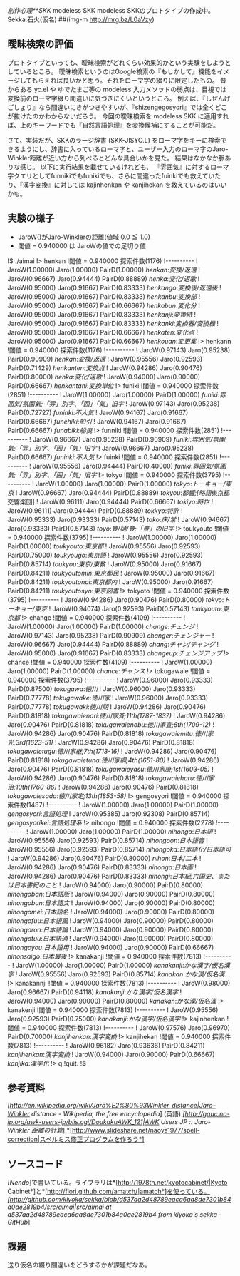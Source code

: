 *創作心理**SKK* modeless SKK
modeless SKKのプロトタイプの作成中。Sekka:石火(仮名)
##(img-m http://mrg.bz/L0aVzy)

## 曖昧検索の評価
プロトタイプといっても、曖昧検索がどれくらい効果的かという実験をしようとしているところ。
曖昧検索というのはGoogle検索の『もしかして』機能をイメージしてもらえれば良いかと思う。それをローマ字の綴りに限定したもの。
昔からある yc.el や ゆでたまご等の modeless 入力メソッドの弱点は、目視では変換前のローマ字綴り間違いに気づきにくいというところ。
例えば、『しぜんげごしょり』なら間違いにきがつきやすいが、『shizengegosyori』では全くどこが抜けたのかわからないだろう。
今回の曖昧検索を modeless SKK に適用すれば、上のキーワードでも『自然言語処理』を変換候補にすることが可能だ。

さて、実装だが、SKKのラージ辞書 (SKK-JISYO.L) をローマ字をキーに検索できるようにし、辞書に入っているローマ字と、ユーザー入力のローマ字のJaro-Winkler距離が近い方から列べるとどんな具合いかを見た。
結果はなかなか脈ありな感じ。
以下に実行結果を載せているけれども、
『雰囲気』に対するローマ字クエリとしてfunnikiでもfunikiでも、さらに間違ったfuinkiでも救えていたり、『漢字変換』に対しては kajinhenkan や kanjihekan を救えているのはいいかも。

## 実験の様子

- JaroW()がJaro-Winklerの距離(値域 0.0 ≦ 1.0)
- 閾値 = 0.940000 は JaroWの値での足切り値

!$ ./aimai
!> henkan
!閾値 = 0.940000  探索件数(1176)
!----------
! JaroW(1.00000) Jaro(1.00000) PairD(1.00000) *henkan*:*変換/返還*
! JaroW(0.96667) Jaro(0.94444) PairD(0.88889) *henka*:*変化/返歌*
! JaroW(0.95000) Jaro(0.91667) PairD(0.83333) *henkango*:*変換後/返還後*
! JaroW(0.95000) Jaro(0.91667) PairD(0.83333) *henkanbu*:*変換部*
! JaroW(0.95000) Jaro(0.91667) PairD(0.66667) *henkabun*:*変化分*
! JaroW(0.95000) Jaro(0.91667) PairD(0.83333) *henkanji*:*変換時*
! JaroW(0.95000) Jaro(0.91667) PairD(0.83333) *henkanki*:*変換器/変換機*
! JaroW(0.95000) Jaro(0.91667) PairD(0.66667) *henkaten*:*変化点*
! JaroW(0.95000) Jaro(0.91667) PairD(0.66667) *henkouan*:*変更案*
!> henkann
!閾値 = 0.940000  探索件数(1176)
!----------
! JaroW(0.97143) Jaro(0.95238) PairD(0.90909) *henkan*:*変換/返還*
! JaroW(0.95556) Jaro(0.92593) PairD(0.71429) *henkanten*:*変換点*
! JaroW(0.94286) Jaro(0.90476) PairD(0.80000) *henka*:*変化/返歌*
! JaroW(0.94000) Jaro(0.90000) PairD(0.66667) *henkantani*:*変換単位*
!> funiki
!閾値 = 0.940000  探索件数(2851)
!----------
! JaroW(1.00000) Jaro(1.00000) PairD(1.00000) *funiki*:*雰囲気/氛圍氣;「雰」別字、「囲」「気」旧字*
! JaroW(0.97143) Jaro(0.95238) PairD(0.72727) *funinki*:*不人気*
! JaroW(0.94167) Jaro(0.91667) PairD(0.66667) *funehiki*:*船引*
! JaroW(0.94167) Jaro(0.91667) PairD(0.66667) *funabiki*:*船曳*
!> funniki
!閾値 = 0.940000  探索件数(2851)
!----------
! JaroW(0.96667) Jaro(0.95238) PairD(0.90909) *funiki*:*雰囲気/氛圍氣;「雰」別字、「囲」「気」旧字*
! JaroW(0.96667) Jaro(0.95238) PairD(0.66667) *funinki*:*不人気*
!> fuinki
!閾値 = 0.940000  探索件数(2851)
!----------
! JaroW(0.95556) Jaro(0.94444) PairD(0.40000) *funiki*:*雰囲気/氛圍氣;「雰」別字、「囲」「気」旧字*
!> tokyo
!閾値 = 0.940000  探索件数(3795)
!----------
! JaroW(1.00000) Jaro(1.00000) PairD(1.00000) *tokyo*:*トーキョー/東京*
! JaroW(0.96667) Jaro(0.94444) PairD(0.88889) *tokyou*:*都響;[略語*東京都交響楽団]
! JaroW(0.96111) Jaro(0.94444) PairD(0.66667) *tokiyo*:*時世*
! JaroW(0.96111) Jaro(0.94444) PairD(0.88889) *tokkyo*:*特許*
! JaroW(0.95333) Jaro(0.93333) PairD(0.57143) *toko*:*床/常*
! JaroW(0.94667) Jaro(0.93333) PairD(0.57143) *toyo*:*豊/樋/豐;「豊」の旧字*
!> toukyouto
!閾値 = 0.940000  探索件数(3795)
!----------
! JaroW(1.00000) Jaro(1.00000) PairD(1.00000) *toukyouto*:*東京都*
! JaroW(0.95556) Jaro(0.92593) PairD(0.75000) *toukyougo*:*東京語*
! JaroW(0.95556) Jaro(0.92593) PairD(0.85714) *toukyou*:*東京/東教*
! JaroW(0.95000) Jaro(0.91667) PairD(0.84211) *toukyoutomin*:*東京都民*
! JaroW(0.95000) Jaro(0.91667) PairD(0.84211) *toukyoutonai*:*東京都内*
! JaroW(0.95000) Jaro(0.91667) PairD(0.84211) *toukyoutosyo*:*東京図書*
!> tokyoto
!閾値 = 0.940000  探索件数(3795)
!----------
! JaroW(0.94286) Jaro(0.90476) PairD(0.80000) *tokyo*:*トーキョー/東京*
! JaroW(0.94074) Jaro(0.92593) PairD(0.57143) *toukyouto*:*東京都*
!> change
!閾値 = 0.940000  探索件数(4109)
!----------
! JaroW(1.00000) Jaro(1.00000) PairD(1.00000) *change*:*チェンジ*
! JaroW(0.97143) Jaro(0.95238) PairD(0.90909) *changer*:*チェンジャー*
! JaroW(0.96667) Jaro(0.94444) PairD(0.88889) *chang*:*チャン/チャング*
! JaroW(0.95000) Jaro(0.91667) PairD(0.83333) *changeup*:*チェンジアップ*
!> chance
!閾値 = 0.940000  探索件数(4109)
!----------
! JaroW(1.00000) Jaro(1.00000) PairD(1.00000) *chance*:*チャンス*
!> tokugawaie
!閾値 = 0.940000  探索件数(3795)
!----------
! JaroW(0.96000) Jaro(0.93333) PairD(0.87500) *tokugawa*:*徳川*
! JaroW(0.96000) Jaro(0.93333) PairD(0.77778) *tokugawake*:*徳川家*
! JaroW(0.96000) Jaro(0.93333) PairD(0.77778) *tokugawaki*:*徳川期*
! JaroW(0.94286) Jaro(0.90476) PairD(0.81818) *tokugawaienari*:*徳川家斉;11th(1787-1837)*
! JaroW(0.94286) Jaro(0.90476) PairD(0.81818) *tokugawaienobu*:*徳川家宣;6th(1709-12)*
! JaroW(0.94286) Jaro(0.90476) PairD(0.81818) *tokugawaiemitu*:*徳川家光;3rd(1623-51)*
! JaroW(0.94286) Jaro(0.90476) PairD(0.81818) *tokugawaietugu*:*徳川家継;7th(1713-16)*
! JaroW(0.94286) Jaro(0.90476) PairD(0.81818) *tokugawaietuna*:*徳川家綱;4th(1651-80)*
! JaroW(0.94286) Jaro(0.90476) PairD(0.81818) *tokugawaieyasu*:*徳川家康;1st(1603-05)*
! JaroW(0.94286) Jaro(0.90476) PairD(0.81818) *tokugawaieharu*:*徳川家治;10th(1760-86)*
! JaroW(0.94286) Jaro(0.90476) PairD(0.81818) *tokugawaiesada*:*徳川家定;13th(1853-58)*
!> gengosyori
!閾値 = 0.940000  探索件数(1487)
!----------
! JaroW(1.00000) Jaro(1.00000) PairD(1.00000) *gengosyori*:*言語処理*
! JaroW(0.95385) Jaro(0.92308) PairD(0.85714) *gengosyorikei*:*言語処理系*
!> nihongo
!閾値 = 0.940000  探索件数(2278)
!----------
! JaroW(1.00000) Jaro(1.00000) PairD(1.00000) *nihongo*:*日本語*
! JaroW(0.95556) Jaro(0.92593) PairD(0.85714) *nihongoon*:*日本語音*
! JaroW(0.95556) Jaro(0.92593) PairD(0.85714) *nihongoka*:*日本語化/日本語可*
! JaroW(0.94286) Jaro(0.90476) PairD(0.80000) *nihon*:*日本/二本*
! JaroW(0.94286) Jaro(0.90476) PairD(0.83333) *nihonga*:*日本画*
! JaroW(0.94286) Jaro(0.90476) PairD(0.83333) *nihongi*:*日本紀;六国史、または日本書紀のこと*
! JaroW(0.94000) Jaro(0.90000) PairD(0.80000) *nihongoban*:*日本語版*
! JaroW(0.94000) Jaro(0.90000) PairD(0.80000) *nihongobun*:*日本語文*
! JaroW(0.94000) Jaro(0.90000) PairD(0.80000) *nihongomei*:*日本語名*
! JaroW(0.94000) Jaro(0.90000) PairD(0.80000) *nihongofuu*:*日本語風*
! JaroW(0.94000) Jaro(0.90000) PairD(0.80000) *nihongoron*:*日本語論*
! JaroW(0.94000) Jaro(0.90000) PairD(0.80000) *nihongotuu*:*日本語通*
! JaroW(0.94000) Jaro(0.90000) PairD(0.80000) *nihongoyou*:*日本語用*
! JaroW(0.94000) Jaro(0.90000) PairD(0.66667) *nihonsaigo*:*日本最後*
!> kanakanji
!閾値 = 0.940000  探索件数(7813)
!----------
! JaroW(1.00000) Jaro(1.00000) PairD(1.00000) *kanakanji*:*かな漢字/仮名漢字*
! JaroW(0.95556) Jaro(0.92593) PairD(0.85714) *kanakan*:*かな漢/仮名漢*
!> kanakannji
!閾値 = 0.940000  探索件数(7813)
!----------
! JaroW(0.98000) Jaro(0.96667) PairD(0.94118) *kanakanji*:*かな漢字/仮名漢字*
! JaroW(0.94000) Jaro(0.90000) PairD(0.80000) *kanakan*:*かな漢/仮名漢*
!> kanakenji
!閾値 = 0.940000  探索件数(7813)
!----------
! JaroW(0.95556) Jaro(0.92593) PairD(0.75000) *kanakanji*:*かな漢字/仮名漢字*
!> kajinhenkan
!閾値 = 0.940000  探索件数(7813)
!----------
! JaroW(0.97576) Jaro(0.96970) PairD(0.70000) *kanjihenkan*:*漢字変換*
!> kanjihekan
!閾値 = 0.940000  探索件数(7813)
!----------
! JaroW(0.96182) Jaro(0.93636) PairD(0.84211) *kanjihenkan*:*漢字変換*
! JaroW(0.94000) Jaro(0.90000) PairD(0.66667) *kanjika*:*漢字化*
!> q
!quit.
!$ 

## 参考資料
 *[http://en.wikipedia.org/wiki/Jaro%E2%80%93Winkler_distance|Jaro–Winkler distance - Wikipedia, the free encyclopedia*] (英語)
 *[http://gauc.no-ip.org/awk-users-jp/blis.cgi/DoukakuAWK_121|AWK Users JP :: Jaro-Winkler 距離の計算*]
 *[http://www.slideshare.net/naoya1977/spell-correction|スペルミス修正プログラムを作ろう*]

## ソースコード
*[Nendo*]で書いている。ライブラリは*[http://1978th.net/kyotocabinet/|Kyoto Cabinet*]と*[http://flori.github.com/amatch/|amatch*]を使っている。
 *[http://github.com/kiyoka/sekka/blob/d537aa2d48789eaca6aa8de7301b84a0ae2819b4/src/aimai|src/aimai at d537aa2d48789eaca6aa8de7301b84a0ae2819b4 from kiyoka's sekka - GitHub*]

## 課題
送り仮名の綴り間違いをどうするかが課題だなあ。
